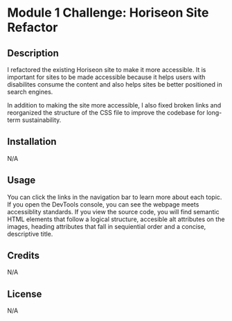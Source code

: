 # Module 1 Challenge: Horiseon Site Refactor

## Description

I refactored the existing Horiseon site to make it more accessible. It is important for sites to be made accessible because it helps users with disabilites consume the content and also helps sites be better positioned in search engines. 

In addition to making the site more accessible, I also fixed broken links and reorganized the structure of the CSS file to improve the codebase for long-term sustainability. 

## Installation

N/A

## Usage

You can click the links in the navigation bar to learn more about each topic. If you open the DevTools console, you can see the webpage meets accessiblity standards. If you view the source code, you will find semantic HTML elements that follow a logical structure, accesible alt attributes on the images, heading attributes that fall in sequiential order and a concise, descriptive title.

## Credits

N/A

## License

N/A


